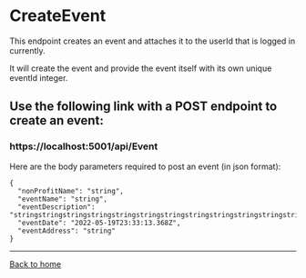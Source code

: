# CreateEvent

This endpoint creates an event and attaches it to the userId that is logged in currently.

It will create the event and provide the event itself with its own unique eventId integer.


## Use the following link with a POST endpoint to create an event:
### https://localhost:5001/api/Event

Here are the body parameters required to post an event (in json format):

```
{
  "nonProfitName": "string",
  "eventName": "string",
  "eventDescription": "stringstringstringstringstringstringstringstringstringstringstringstringstringstringstringstringstri",
  "eventDate": "2022-05-19T23:33:13.368Z",
  "eventAddress": "string"
}
```

---
[Back to home](../../../README.md)

